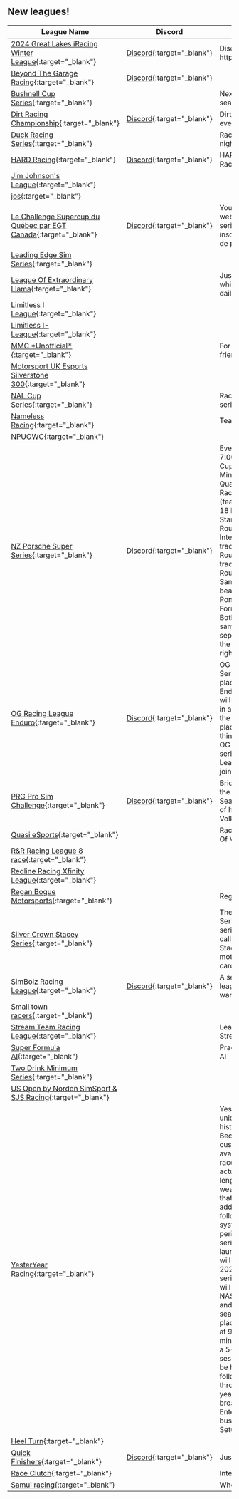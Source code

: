 ## New leagues!

| League Name | Discord | About |
|--------------------------------------------------------------------------------------------------------------------------------------------|---------------------------------------------------------------|-----------------------------------------------------------------------------------------------------------------------------------------------------------------------------------------------------------------------------------------------------------------------------------------------------------------------------------------------------------------------------------------------------------------------------------------------------------------------------------------------------------------------------------------------------------------------------------------------------------------------------------------------------------------------------------------------------------------------------------------------------------------------------------------------------------------------------------------------------------------------------------------------------------------------------------------------------------------------------------------------|
|[2024 Great Lakes iRacing Winter League](https://members.iracing.com/membersite/member/LeagueView.do?league=10506){:target="_blank"} |[Discord](https://discord.gg/tEwg3fCX){:target="_blank"} |Discord: https://discord\.gg/tEwg3fCX |
|[Beyond The Garage Racing](https://members.iracing.com/membersite/member/LeagueView.do?league=10505){:target="_blank"} |[Discord](https://discord.gg/beyondthegarage){:target="_blank"} | |
|[Bushnell Cup Series](https://members.iracing.com/membersite/member/LeagueView.do?league=10494){:target="_blank"} | |Next gen cars, 20 track season |
|[Dirt Racing Championship](https://members.iracing.com/membersite/member/LeagueView.do?league=10508){:target="_blank"} |[Discord](https://discord.gg/Xgupqk4r7D){:target="_blank"} |Dirt league with many events \(FR/EN\) |
|[Duck Racing Series](https://members.iracing.com/membersite/member/LeagueView.do?league=10517){:target="_blank"} | |Races will be Saturday nights\. no entry fee required |
|[HARD Racing](https://members.iracing.com/membersite/member/LeagueView.do?league=10512){:target="_blank"} |[Discord](https://discord.gg/hardracing){:target="_blank"} |HARD Racing\. League Racing\. |
|[Jim Johnson's League](https://members.iracing.com/membersite/member/LeagueView.do?league=10507){:target="_blank"} | | |
|[jos](https://members.iracing.com/membersite/member/LeagueView.do?league=10499){:target="_blank"} | | |
|[Le Challenge Supercup du Québec par EGT Canada](https://members.iracing.com/membersite/member/LeagueView.do?league=10487){:target="_blank"} |[Discord](https://discord.gg/egtcanada){:target="_blank"} |You need to register on website before joining this series\.  Vous devez vous inscrire sur le siteweb avant de pouvoir joindre la série\. |
|[Leading Edge Sim Series](https://members.iracing.com/membersite/member/LeagueView.do?league=10504){:target="_blank"} | | |
|[League Of Extraordinary Llama](https://members.iracing.com/membersite/member/LeagueView.do?league=10502){:target="_blank"} | |Just here to have some fun while not grinding at the daily job\. |
|[Limitless I League](https://members.iracing.com/membersite/member/LeagueView.do?league=10514){:target="_blank"} | | |
|[Limitless I\-League](https://members.iracing.com/membersite/member/LeagueView.do?league=10515){:target="_blank"} | | |
|[MMC \*Unofficial\*](https://members.iracing.com/membersite/member/LeagueView.do?league=10485){:target="_blank"} | |For MMC members and their friends |
|[Motorsport UK Esports Silverstone 300](https://members.iracing.com/membersite/member/LeagueView.do?league=10509){:target="_blank"} | | |
|[NAL Cup Series](https://members.iracing.com/membersite/member/LeagueView.do?league=10513){:target="_blank"} | |Racing in the Nascar Cup series against the best\! |
|[Nameless Racing](https://members.iracing.com/membersite/member/LeagueView.do?league=10519){:target="_blank"} | |Team based Racing League |
|[NPUOWC](https://members.iracing.com/membersite/member/LeagueView.do?league=10493){:target="_blank"} | | |
|[NZ Porsche Super Series](https://members.iracing.com/membersite/member/LeagueView.do?league=10516){:target="_blank"} |[Discord](https://discord.gg/mv9sS6qrYN){:target="_blank"} |Every Wednesday Night at 7:00pm Cars Porsche 992 Cup Porsche 991 Cup 45 Minutes Practice 15 minutes Qualifying Race 1, 12 laps Race 2\. 12 laps Race 3 \(feature\) TOP 10 Reverse 18 laps Compulsory Pit stop Starts on the 3rd of January Round 1 Virgina International raceway\(free track\) Round 2 Bathurst Round 3 Oulton Park\(Free track\) Round 4 Winton Round 5 Monza Round 6 Sandown Round 7 Long beach Round 8 Summit Ponit\(Free track\) Google Form is in the ⁠series\-info Both cars are running in the same race but there will be separate championships for the 992 and 991 and a out right winner of both series |
|[OG Racing League Enduro](https://members.iracing.com/membersite/member/LeagueView.do?league=10483){:target="_blank"} |[Discord](https://discord.gg/vGwuBy5a){:target="_blank"} |OG Racing League Enduro Series, is meant to be a place for Figure 8 and Enduro style racing fans\. We will use the LMSC, SS, SLM in a duel on Figure 8's with the Oval Enduro's taking place with the SS or LMSC things can be changed up\. OG Racing League Enduro series is part of OG Racing League so feel free to come join there as well\. |
|[PRG Pro Sim Challenge](https://members.iracing.com/membersite/member/LeagueView.do?league=10484){:target="_blank"} |[Discord](https://discord.gg/vceh5aMVwj){:target="_blank"} |Bridging the gap between the virtual world and reality\. Season one brings six races of hard competition in the Volkswagen Jetta |
|[Quasi eSports](https://members.iracing.com/membersite/member/LeagueView.do?league=10491){:target="_blank"} | |Racing League For A Variety Of Vehicles And Formats |
|[R&R Racing League 8 race](https://members.iracing.com/membersite/member/LeagueView.do?league=10500){:target="_blank"} | | |
|[Redline Racing Xfinity League](https://members.iracing.com/membersite/member/LeagueView.do?league=10495){:target="_blank"} | | |
|[Regan Bogue Motorsports](https://members.iracing.com/membersite/member/LeagueView.do?league=10497){:target="_blank"} | |Regan Bogue Motorsports |
|[Silver Crown Stacey Series](https://members.iracing.com/membersite/member/LeagueView.do?league=10489){:target="_blank"} | |The Silver Crown Stacey Series is 10 week long series just for fun\. Why Is called the Silver Crown Stacey Series ? I Love my mother and i used her credit card for the league fee\. |
|[SimBoiz Racing League](https://members.iracing.com/membersite/member/LeagueView.do?league=10492){:target="_blank"} |[Discord](https://discord.gg/4ndRZhaCTN){:target="_blank"} |A semi\-casual racing league made for people who want to have fun |
|[Small town racers](https://members.iracing.com/membersite/member/LeagueView.do?league=10501){:target="_blank"} | | |
|[Stream Team Racing League](https://members.iracing.com/membersite/member/LeagueView.do?league=10488){:target="_blank"} | |League specifically for Streamers\. |
|[Super Formula AI](https://members.iracing.com/membersite/member/LeagueView.do?league=10496){:target="_blank"} | |Practice for the SF against AI |
|[Two Drink Minimum Series](https://members.iracing.com/membersite/member/LeagueView.do?league=10510){:target="_blank"} | | |
|[US Open by Norden SimSport & SJS Racing](https://members.iracing.com/membersite/member/LeagueView.do?league=10486){:target="_blank"} | | |
|[YesterYear Racing](https://members.iracing.com/membersite/member/LeagueView.do?league=10518){:target="_blank"} | |YesterYear Racing is a unique League that ties history to present day\. Because of the many customizable parameters available in iRacing, each race is set up based on an actual historic race\. Race length, time of day, and weather all mirror the race that took place in history\. In addition, YesterYear Racing follows the rules and point system in effect during the period in which the historic series took place\.   The launch of YesterYear Racing will take place in March 2024 and include only one series\. The inaugural series will be based on the 1990 NASCAR Whelen Modified and S\.M\.A\.R\.T\. Modified seasons\. Races will take place on Tuesday evenings at 9:00pm EST after a 55\-minute practice session and a 5\-minute qualifying session\. The first race will be held on March 12, 2024, followed by 14 races throughout the calendar year 2024\. All races will be broadcast live by Maconi Entertainment, a line of business within Maconi Setup Shop LLC\. |
|[Heel Turn](https://members.iracing.com/membersite/member/LeagueView.do?league=10503){:target="_blank"} | | |
|[Quick Finishers](https://members.iracing.com/membersite/member/LeagueView.do?league=10498){:target="_blank"} |[Discord](https://discord.gg/kfx8dENE){:target="_blank"} |Just having fun\! |
|[Race Clutch](https://members.iracing.com/membersite/member/LeagueView.do?league=10511){:target="_blank"} | |Internal League for RC |
|[Samui racing](https://members.iracing.com/membersite/member/LeagueView.do?league=10490){:target="_blank"} | |Who is the king of island |

